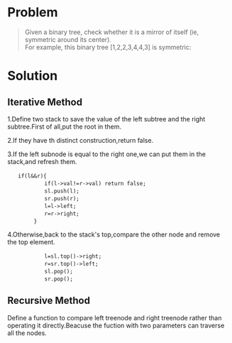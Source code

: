 # Problem  
> Given a binary tree, check whether it is a mirror of itself (ie, symmetric around its center).  
> For example, this binary tree [1,2,2,3,4,4,3] is symmetric: 

# Solution  

## Iterative Method  

1.Define two stack to save the value of the left subtree and the right subtree.First of all,put the root in them.

2.If they have th distinct construction,return false.  

3.If the left subnode is equal to the right one,we can put them in the stack,and refresh them.  

```
　　if(l&&r){  
　　　　　　　if(l->val!=r->val) return false;  
　　　　　　　sl.push(l);  
　　　　　　　sr.push(r);  
　　　　　　　l=l->left;  
　　　　　　　r=r->right;  
　　　　　}  
```

4.Otherwise,back to the stack's top,compare the other node and remove the top element.  
```
　　　　　　　l=sl.top()->right;  
　　　　　　　r=sr.top()->left;  
　　　　　　　sl.pop();  
　　　　　　　sr.pop();  
```

## Recursive Method  

Define a function to compare left treenode and right treenode rather than operating it directly.Beacuse the fuction with two parameters can traverse all the nodes.  

